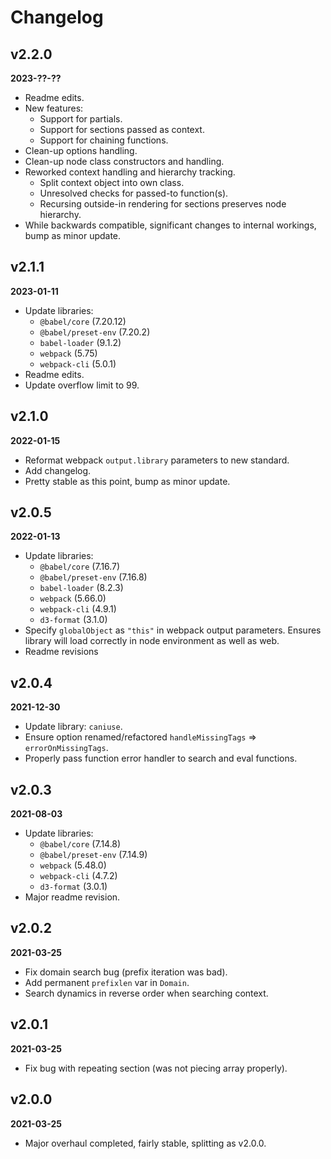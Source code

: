 # Changelog

## v2.2.0
**2023-??-??**

* Readme edits.
* New features:
    * Support for partials.
    * Support for sections passed as context.
    * Support for chaining functions.
* Clean-up options handling.
* Clean-up node class constructors and handling.
* Reworked context handling and hierarchy tracking.
    * Split context object into own class.
    * Unresolved checks for passed-to function(s).
    * Recursing outside-in rendering for sections preserves node hierarchy.
* While backwards compatible, significant changes to internal workings, bump as minor update.

## v2.1.1
**2023-01-11**

* Update libraries: 
    * `@babel/core` (7.20.12)
    * `@babel/preset-env` (7.20.2)
    * `babel-loader` (9.1.2)
    * `webpack` (5.75)
    * `webpack-cli` (5.0.1)
* Readme edits.
* Update overflow limit to 99.

## v2.1.0
**2022-01-15**

* Reformat webpack `output.library` parameters to new standard.
* Add changelog.
* Pretty stable as this point, bump as minor update.

## v2.0.5
**2022-01-13**

* Update libraries: 
    * `@babel/core` (7.16.7)
    * `@babel/preset-env` (7.16.8)
    * `babel-loader` (8.2.3)
    * `webpack` (5.66.0)
    * `webpack-cli` (4.9.1)
    * `d3-format` (3.1.0)
* Specify `globalObject` as `"this"` in webpack output parameters. Ensures library will load correctly in node environment as well as web.
* Readme revisions

## v2.0.4
**2021-12-30**

* Update library: `caniuse`.
* Ensure option renamed/refactored `handleMissingTags` => `errorOnMissingTags`.
* Properly pass function error handler to search and eval functions.

## v2.0.3
**2021-08-03**

* Update libraries: 
    * `@babel/core` (7.14.8)
    * `@babel/preset-env` (7.14.9)
    * `webpack` (5.48.0)
    * `webpack-cli` (4.7.2)
    * `d3-format` (3.0.1)
* Major readme revision.

## v2.0.2
**2021-03-25**

* Fix domain search bug (prefix iteration was bad). 
* Add permanent `prefixlen` var in `Domain`.
* Search dynamics in reverse order when searching context.

## v2.0.1
**2021-03-25**

* Fix bug with repeating section (was not piecing array properly).

## v2.0.0
**2021-03-25**

* Major overhaul completed, fairly stable, splitting as v2.0.0.
